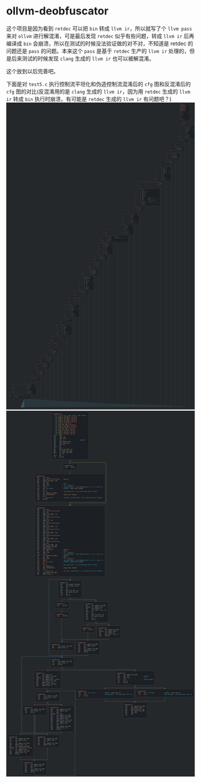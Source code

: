 <!--
 * @Author: V4kst1z (dcydane@gmail.com)
 * @Date: 2021-08-19 18:22:30
 * @LastEditors: V4kst1z
 * @Description: 
 * @FilePath: /ollvm-deobfuscator/README.md
-->
# ollvm-deobfuscator
这个项目是因为看到 `retdec` 可以把 `bin` 转成 `llvm ir`，所以就写了个 `llvm pass` 来对 `ollvm` 进行解混淆，可是最后发现 `retdec` 似乎有些问题，转成 `llvm ir` 后再编译成 `bin` 会崩溃，所以在测试的时候没法验证做的对不对，不知道是 retdec 的问题还是 `pass` 的问题。本来这个 `pass` 是基于 `retdec` 生产的 `llvm ir` 处理的，但是后来测试的时候发现 `clang` 生成的 `llvm ir` 也可以被解混淆。

这个放到以后完善吧。

下面是对 `test5.c` 执行控制流平坦化和伪造控制流混淆后的 `cfg` 图和反混淆后的 `cfg` 图的对比(反混淆用的是 `clang` 生成的 `llvm ir`，因为用 `retdec` 生成的 `llvm ir` 转成 `bin` 执行时崩溃，有可能是 `retdec` 生成的 `llvm ir` 有问题吧？)
![混淆](./tests/test5.png)
![反混淆](./tests/test5_rewrite.png)